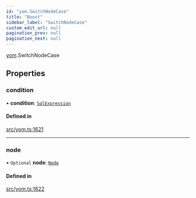 ```yaml
---
id: "yom.SwitchNodeCase"
title: "Boost"
sidebar_label: "SwitchNodeCase"
custom_edit_url: null
pagination_prev: null
pagination_next: null
---
```


[yom](../namespaces/yom.md).SwitchNodeCase

## Properties

### condition

• **condition**: [`SqlExpression`](../namespaces/yom.md#sqlexpression)

#### Defined in

[src/yom.ts:1621](https://github.com/yolmio/boost/blob/b239488/src/yom.ts#L1621)

___

### node

• `Optional` **node**: [`Node`](../namespaces/yom.md#node)

#### Defined in

[src/yom.ts:1622](https://github.com/yolmio/boost/blob/b239488/src/yom.ts#L1622)
